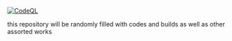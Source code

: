 

[![CodeQL](https://github.com/Apetree100122/Manifest-/actions/workflows/codeql.yml/badge.svg)](https://github.com/Apetree100122/Manifest-/actions/workflows/codeql.yml)

this repository will be randomly filled with 
codes and builds as well as other assorted works
